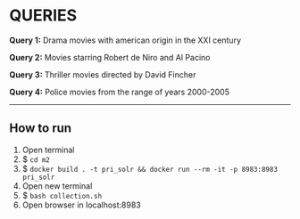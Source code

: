 # QUERIES

**Query 1:**
  Drama movies with american origin in the XXI century
  
**Query 2:**
  Movies starring Robert de Niro and Al Pacino
  
**Query 3:**
  Thriller movies directed by David Fincher
  
**Query 4:**
  Police movies from the range of years 2000-2005

---

## How to run

1. Open terminal 
2. $ `cd m2`
3. $ `docker build . -t pri_solr && docker run --rm -it -p 8983:8983 pri_solr`
4. Open new terminal
5. $ `bash collection.sh`
6. Open browser in localhost:8983